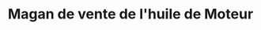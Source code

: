 ---
title: "Magan de vente de l'huile de Moteur"
url: /macenta/magan-de-vente-de-lhuile-de-moteur/
shop: réparation de voitures
---